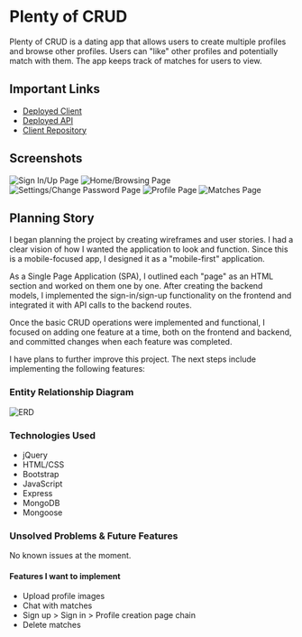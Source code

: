 # Plenty of CRUD

Plenty of CRUD is a dating app that allows users to create multiple profiles and browse other profiles. Users can "like" other profiles and potentially match with them. The app keeps track of matches for users to view.

## Important Links

- [Deployed Client](https://award59.github.io/plenty-of-crud-client/)
- [Deployed API](https://plenty-of-crud.herokuapp.com)
- [Client Repository](https://github.com/AWard59/plenty-of-crud-client)

## Screenshots

![Sign In/Up Page](https://i.imgur.com/j255xIuh.png)
![Home/Browsing Page](https://i.imgur.com/3zoJ5lBh.png)
![Settings/Change Password Page](https://i.imgur.com/zuSWkVsh.png)
![Profile Page](https://i.imgur.com/8Z7W9m2h.png)
![Matches Page](https://i.imgur.com/u0fBE6rh.png)

## Planning Story

I began planning the project by creating wireframes and user stories. I had a clear vision of how I wanted the application to look and function. Since this is a mobile-focused app, I designed it as a "mobile-first" application.

As a Single Page Application (SPA), I outlined each "page" as an HTML section and worked on them one by one. After creating the backend models, I implemented the sign-in/sign-up functionality on the frontend and integrated it with API calls to the backend routes.

Once the basic CRUD operations were implemented and functional, I focused on adding one feature at a time, both on the frontend and backend, and committed changes when each feature was completed.

I have plans to further improve this project. The next steps include implementing the following features:

### Entity Relationship Diagram

![ERD](https://i.imgur.com/Lbo7ikGh.png)

### Technologies Used

- jQuery
- HTML/CSS
- Bootstrap
- JavaScript
- Express
- MongoDB
- Mongoose

### Unsolved Problems & Future Features

No known issues at the moment.

#### Features I want to implement

- Upload profile images
- Chat with matches
- Sign up > Sign in > Profile creation page chain
- Delete matches
